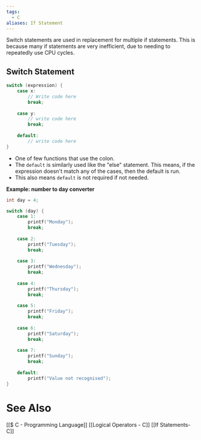 ```yaml
---
tags:
  - C
aliases: If Statement
---
```


Switch statements are used in replacement for multiple if statements. This is because many if statements are very inefficient, due to needing to repeatedly use CPU cycles.

## Switch Statement 
```c showlinenumbers
switch (expression) {
	case x:
		// Write code here
		break;
	
	case y:
		// write code here
		break;
	
	default:
		// write code here
}
```
- One of few functions that use the colon.
- The `default` is similarly used like the "else" statement. This means, if the expression doesn't match any of the cases, then the default is run.
- This also means `default` is not required if not needed.

**Example: number to day converter**
```c showlinenumbers
int day = 4;

switch (day) {
	case 1:
		printf("Monday");
		break;
	
	case 2:
		printf("Tuesday");
		break;
	
	case 3:
		printf("Wednesday");
		break;
	
	case 4:
		printf("Thursday");
		break;
	
	case 5:
		printf("Friday");
		break;
	
	case 6:
		printf("Saturday");
		break;
	
	case 7:
		printf("Sunday");
		break;
	
	default:
		printf("Value not recognised");
}
```

# See Also
[[$ C - Programming Language]]
[[Logical Operators - C]]
[[If Statements- C]]